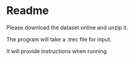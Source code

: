# Readme

Please download the dataset online and unzip it. 

The program will take a .trec file for input. 

It will provide instructions when running
